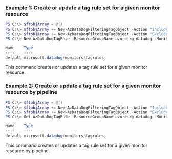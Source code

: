 ### Example 1: Create or update a tag rule set for a given monitor resource
```powershell
PS C:\> $ftobjArray = @()
PS C:\> $ftobjArray += New-AzDataDogFilteringTagObject -Action "Include" -Value "Prod" -Name "Environment"
PS C:\> $ftobjArray += New-AzDataDogFilteringTagObject -Action "Exclude" -Value "Dev" -Name "Environment"
PS C:\> New-AzDataDogTagRule -ResourceGroupName azure-rg-datadog -MonitorName lucasdatadog -Name 'test' -LogRuleFilteringTag $ftobjArray

Name    Type
----    ----
default microsoft.datadog/monitors/tagrules
```

This command creates or updates a tag rule set for a given monitor resource.

### Example 2: Create or update a tag rule set for a given monitor resource by pipeline
```powershell
PS C:\> $ftobjArray = @()
PS C:\> $ftobjArray += New-AzDataDogFilteringTagObject -Action "Include" -Value "Prod" -Name "Environment"
PS C:\> $ftobjArray += New-AzDataDogFilteringTagObject -Action "Exclude" -Value "Dev" -Name "Environment"
PS C:\> Get-AzDataDogTagRule -ResourceGroupName azure-rg-datadog -MonitorName lucasdatadog -Name 'default' | New-AzDataDogTagRule -LogRuleFilteringTag $ftobjArray

Name    Type
----    ----
default microsoft.datadog/monitors/tagrules
```

This command creates or updates a tag rule set for a given monitor resource by pipeline.

